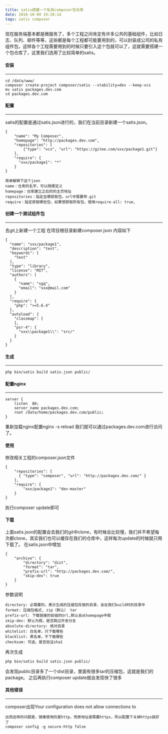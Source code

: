 ```yaml
---
title: satis搭建一个私有composer包仓库
date: 2018-10-09 19:20:14
tags: satis composer
---
```


现在服务端基本都是微服务了，多个工程之间肯定有许多公共的基础组件，比如日志、队列、邮件等等，这些都是每个工程都可能要用到的，可以封装成公司的私有组件包，这样各个工程需要用到的时候只要引入这个包就可以了，这就需要搭建一个包仓库了，这里我们选用了比较简单的satis。
<!--more-->
#### 安装
***
```
cd /data/www/
composer create-project composer/satis --stability=dev --keep-vcs
mv satis packages.dev.com
cd packages.dev.com
```
#### 配置
***
satis的配置是通过satis.json进行的，我们在当前目录新建一个satis.json。
```
{
    "name": "My Composer",
    "homepage": "http://packages.dev.com",
    "repositories": [
        {"type": "vcs", "url": "https://gitee.com/xxx/package1.git"}
    ],
    "require": {
      "xxx/package1": "*"
    }
}
```

```
简单解释下这个json
name：仓库的名字，可以随便定义
homepage：仓库建立之后的的主页地址
repositories：指定去哪获取包，url中需要带.git
require：指定获取哪些包，如果想获取所有包，使用require-all: true,
```
#### 创建一个测试组件包
***
去git上新建一个工程
在项目根目录新建composer.json
内容如下
```
{
  "name": "xxx/package1",
  "description": "test",
  "keywords": [
    "test"
  ],
  "type": "library",
  "license": "MIT",
  "authors": [
    {
      "name": "sgq",
      "email": "xxx@mail.com"
    }
  ],
  "require": {
    "php": ">=5.6.4"
  },
  "autoload": {
    "classmap": [
    ],
    "psr-4": {
      "xxx\\package1\\": "src/"
    }
  }
}
```
#### 生成
***
```
php bin/satis build satis.json public/
```
#### 配置nginx
***
```
server {
    listen  80;
    server_name packages.dev.com;
    root /data/home/packages.dev.com/public;
}
```

重新加载nginx配置nginx -s reload
我们就可以通过packages.dev.com进行访问了。

#### 使用
修改相关工程的composer.json文件
```
{
    "repositories": [
      { "type": "composer", "url": "http://packages.dev.com/" }
    ],
    "require": {
        "xxx/package1": "dev-master"
    }
}
```
执行composer update即可
#### 下载
上面satis.json的配置会去我们的git中clone，有时候会比较慢，我们并不希望每次都clone，其实我们也可以缓存在我们的仓库中，这样每次update的时候就只用下载了。
在satis.json中增加
```
{
    "archive": {
        "directory": "dist",
        "format": "tar",
        "prefix-url": "http://packages.dev.com/",
        "skip-dev": true
    }
}
```
参数说明
```
directory: 必需要的，表示生成的压缩包存放的目录，会在我们build时的目录中
format: 压缩包格式, zip（默认） tar
prefix-url: 下载链接的前缀的Url,默认会从homepage中取
skip-dev: 默认为假，是否跳过开发分支
absolute-directory: 绝对目录
whitelist: 白名单，只下载哪些
blacklist: 黑名单，不下载哪些
checksum: 可选，是否验证sha1
```
再次生成
```
php bin/satis build satis.json public/
```
会发现public目录多了一个dist目录，里面有很多tar的压缩包，这就是我们的package。
之后再执行composer update就会发现快了很多
#### 其他错误
***
composer出现Your configuration does not allow connections to 
```
出现这样的问题是，镜像使用的是http，而原地址是需要https，所以配置下关掉https就好了
composer config -g secure-http false
```